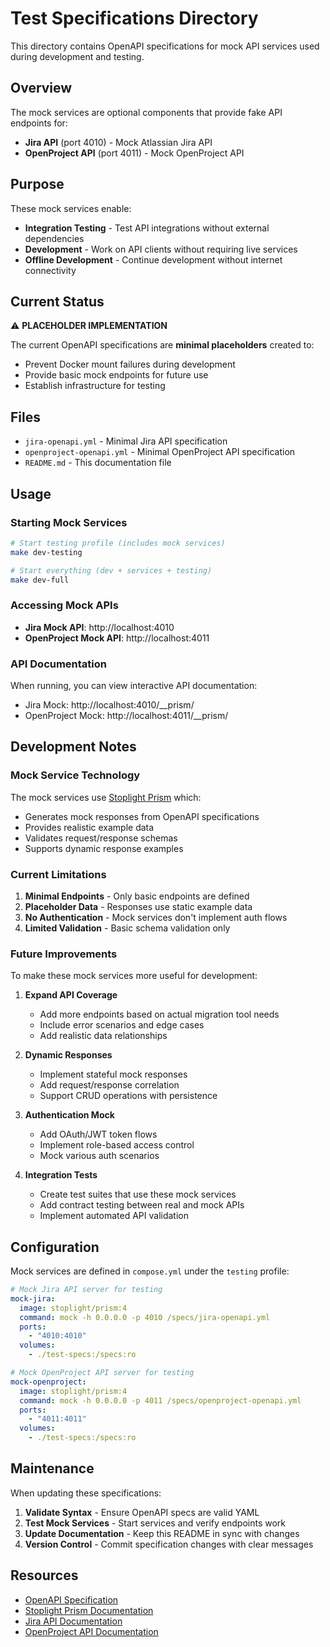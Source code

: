 # Test Specifications Directory

This directory contains OpenAPI specifications for mock API services used during development and testing.

## Overview

The mock services are optional components that provide fake API endpoints for:
- **Jira API** (port 4010) - Mock Atlassian Jira API
- **OpenProject API** (port 4011) - Mock OpenProject API

## Purpose

These mock services enable:
- **Integration Testing** - Test API integrations without external dependencies
- **Development** - Work on API clients without requiring live services
- **Offline Development** - Continue development without internet connectivity

## Current Status

⚠️ **PLACEHOLDER IMPLEMENTATION**

The current OpenAPI specifications are **minimal placeholders** created to:
- Prevent Docker mount failures during development
- Provide basic mock endpoints for future use
- Establish infrastructure for testing

## Files

- `jira-openapi.yml` - Minimal Jira API specification
- `openproject-openapi.yml` - Minimal OpenProject API specification
- `README.md` - This documentation file

## Usage

### Starting Mock Services

```bash
# Start testing profile (includes mock services)
make dev-testing

# Start everything (dev + services + testing)
make dev-full
```

### Accessing Mock APIs

- **Jira Mock API**: http://localhost:4010
- **OpenProject Mock API**: http://localhost:4011

### API Documentation

When running, you can view interactive API documentation:
- Jira Mock: http://localhost:4010/__prism/
- OpenProject Mock: http://localhost:4011/__prism/

## Development Notes

### Mock Service Technology

The mock services use [Stoplight Prism](https://github.com/stoplightio/prism) which:
- Generates mock responses from OpenAPI specifications
- Provides realistic example data
- Validates request/response schemas
- Supports dynamic response examples

### Current Limitations

1. **Minimal Endpoints** - Only basic endpoints are defined
2. **Placeholder Data** - Responses use static example data
3. **No Authentication** - Mock services don't implement auth flows
4. **Limited Validation** - Basic schema validation only

### Future Improvements

To make these mock services more useful for development:

1. **Expand API Coverage**
   - Add more endpoints based on actual migration tool needs
   - Include error scenarios and edge cases
   - Add realistic data relationships

2. **Dynamic Responses**
   - Implement stateful mock responses
   - Add request/response correlation
   - Support CRUD operations with persistence

3. **Authentication Mock**
   - Add OAuth/JWT token flows
   - Implement role-based access control
   - Mock various auth scenarios

4. **Integration Tests**
   - Create test suites that use these mock services
   - Add contract testing between real and mock APIs
   - Implement automated API validation

## Configuration

Mock services are defined in `compose.yml` under the `testing` profile:

```yaml
# Mock Jira API server for testing
mock-jira:
  image: stoplight/prism:4
  command: mock -h 0.0.0.0 -p 4010 /specs/jira-openapi.yml
  ports:
    - "4010:4010"
  volumes:
    - ./test-specs:/specs:ro

# Mock OpenProject API server for testing
mock-openproject:
  image: stoplight/prism:4
  command: mock -h 0.0.0.0 -p 4011 /specs/openproject-openapi.yml
  ports:
    - "4011:4011"
  volumes:
    - ./test-specs:/specs:ro
```

## Maintenance

When updating these specifications:

1. **Validate Syntax** - Ensure OpenAPI specs are valid YAML
2. **Test Mock Services** - Start services and verify endpoints work
3. **Update Documentation** - Keep this README in sync with changes
4. **Version Control** - Commit specification changes with clear messages

## Resources

- [OpenAPI Specification](https://swagger.io/specification/)
- [Stoplight Prism Documentation](https://meta.stoplight.io/docs/prism/)
- [Jira API Documentation](https://developer.atlassian.com/cloud/jira/platform/rest/v3/)
- [OpenProject API Documentation](https://www.openproject.org/docs/api/)
